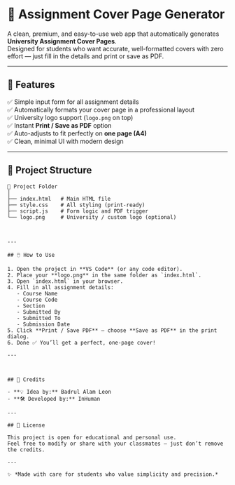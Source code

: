 # 🧾 Assignment Cover Page Generator

A clean, premium, and easy-to-use web app that automatically generates **University Assignment Cover Pages**.  
Designed for students who want accurate, well-formatted covers with zero effort — just fill in the details and print or save as PDF.  

---

## 🚀 Features

✅ Simple input form for all assignment details  
✅ Automatically formats your cover page in a professional layout  
✅ University logo support (`logo.png` on top)  
✅ Instant **Print / Save as PDF** option  
✅ Auto-adjusts to fit perfectly on **one page (A4)**  
✅ Clean, minimal UI with modern design  

---

## 🧩 Project Structure

```plaintext
📁 Project Folder
│
├── index.html   # Main HTML file
├── style.css    # All styling (print-ready)
├── script.js    # Form logic and PDF trigger
└── logo.png     # University / custom logo (optional)



---

## 🖱️ How to Use

1. Open the project in **VS Code** (or any code editor).  
2. Place your **logo.png** in the same folder as `index.html`.  
3. Open `index.html` in your browser.  
4. Fill in all assignment details:
   - Course Name  
   - Course Code  
   - Section  
   - Submitted By  
   - Submitted To  
   - Submission Date  
5. Click **Print / Save PDF** — choose **Save as PDF** in the print dialog.  
6. Done ✅ You’ll get a perfect, one-page cover!

---



## 🧠 Credits

- **💡 Idea by:** Badrul Alam Leon  
- **🛠️ Developed by:** InHuman  

---

## 📜 License

This project is open for educational and personal use.  
Feel free to modify or share with your classmates — just don’t remove the credits.

---

✨ *Made with care for students who value simplicity and precision.*
